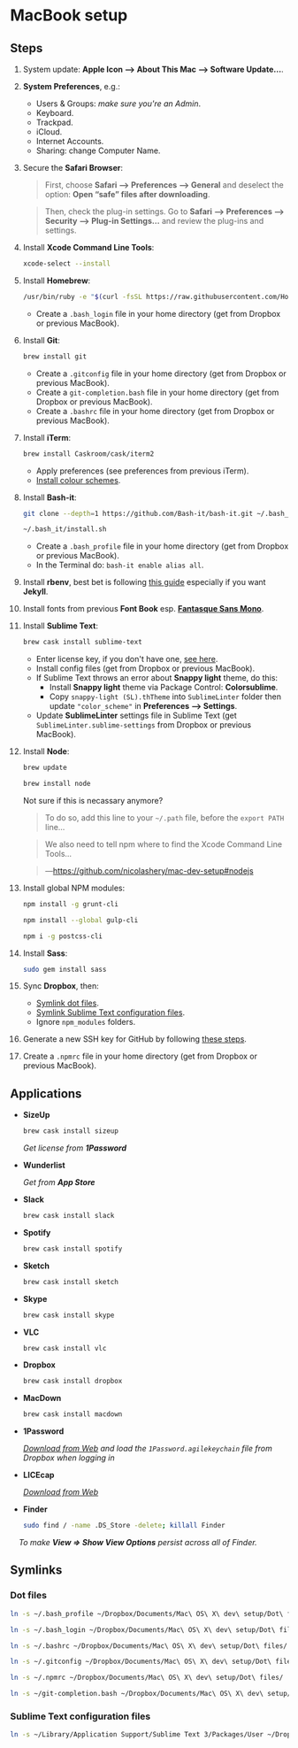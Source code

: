 # MacBook setup
## Steps
1. System update: **Apple Icon ⟶ About This Mac ⟶ Software Update…**.
2. **System Preferences**, e.g.:
	- Users & Groups: _make sure you're an Admin_.
	- Keyboard.
	- Trackpad.
	- iCloud.
	- Internet Accounts.
	- Sharing: change Computer Name.
3. Secure the **Safari Browser**:
	> First, choose **Safari ⟶ Preferences ⟶ General** and deselect the option: **Open “safe” files after downloading**.
	
	> Then, check the plug-in settings. Go to **Safari ⟶ Preferences ⟶ Security ⟶ Plug-in Settings…** and review the plug-ins and settings.
4. Install **Xcode Command Line Tools**: 

    ```bash
	xcode-select --install
  	```
5. Install **Homebrew**: 

	```bash
    /usr/bin/ruby -e "$(curl -fsSL https://raw.githubusercontent.com/Homebrew/install/master/install)"
    ```
	
    - Create a `.bash_login` file in your home directory (get from Dropbox or previous MacBook).
6. Install **Git**:

	```bash
    brew install git
    ```
    
    - Create a `.gitconfig` file in your home directory (get from Dropbox or previous MacBook).
    - Create a `git-completion.bash` file in your home directory (get from Dropbox or previous MacBook).
    - Create a `.bashrc` file in your home directory (get from Dropbox or previous MacBook).
7. Install **iTerm**:

	```bash
    brew install Caskroom/cask/iterm2
    ```
    
    - Apply preferences (see preferences from previous iTerm).
    - [Install colour schemes](http://iterm2colorschemes.com/).
8. Install **Bash-it**:

	```bash
    git clone --depth=1 https://github.com/Bash-it/bash-it.git ~/.bash_it
    ```
  
    ```bash
    ~/.bash_it/install.sh
    ```
	- Create a `.bash_profile` file in your home directory (get from Dropbox or previous MacBook).
	- In the Terminal do: `bash-it enable alias all`.
9. Install **rbenv**, best bet is following [this guide](https://gist.github.com/r-brown/a0b50d56cfb3596e0d17) especially if you want **Jekyll**.
10. Install fonts from previous **Font Book** esp. [**Fantasque Sans Mono**](https://github.com/belluzj/fantasque-sans).
11. Install **Sublime Text**:

	```bash
    brew cask install sublime-text
    ```
    - Enter license key, if you don't have one, [see here](http://appnee.com/sublime-text-3-universal-license-keys-collection-for-win-mac-linux/).
    - Install config files (get from Dropbox or previous MacBook).
    - If Sublime Text throws an error about **Snappy light** theme, do this:
        - Install **Snappy light** theme via Package Control: **Colorsublime**.
        - Copy `snappy-light (SL).thTheme` into `SublimeLinter` folder then update `"color_scheme"` in **Preferences ⟶ Settings**.
    - Update **SublimeLinter** settings file in Sublime Text (get `SublimeLinter.sublime-settings` from Dropbox or previous MacBook).
12. Install **Node**:

	```bash
    brew update
    ```
  
    ```bash
    brew install node
    ```
  
    Not sure if this is necassary anymore?
		
    > To do so, add this line to your `~/.path` file, before the `export PATH` line…
    
    > We also need to tell npm where to find the Xcode Command Line Tools…
    
    > —https://github.com/nicolashery/mac-dev-setup#nodejs
13. Install global NPM modules:

    ```bash
    npm install -g grunt-cli
    ```
  
    ```bash
    npm install --global gulp-cli
    ```
    
    ```bash
    npm i -g postcss-cli
    ```
14. Install **Sass**:

	```bash
    sudo gem install sass
    ```
15. Sync **Dropbox**, then:
	- [Symlink dot files](#dot-files).
	- [Symlink Sublime Text configuration files](#sublime-text-configuration-files).
	- Ignore `npm_modules` folders.
16. Generate a new SSH key for GitHub by following [these steps](https://help.github.com/articles/generating-a-new-ssh-key-and-adding-it-to-the-ssh-agent/#generating-a-new-ssh-key).
17. Create a `.npmrc` file in your home directory (get from Dropbox or previous MacBook).

## Applications
- **SizeUp**

    ```bash
    brew cask install sizeup
    ```

    _Get license from **1Password**_
- **Wunderlist**

    _Get from **App Store**_
- **Slack**

    ```bash
    brew cask install slack
    ```
- **Spotify**

    ```bash
    brew cask install spotify
    ```
- **Sketch**

    ```bash
    brew cask install sketch
    ```
- **Skype**

    ```bash
    brew cask install skype
    ```
- **VLC**

    ```bash
    brew cask install vlc
    ```
- **Dropbox**

    ```bash
    brew cask install dropbox
    ```
- **MacDown**

    ```bash
    brew cask install macdown
    ```
- **1Password**

    _[Download from Web](https://agilebits.com/downloads) and load the `1Password.agilekeychain` file from Dropbox when logging in_
- **LICEcap**

    _[Download from Web](http://www.cockos.com/licecap/)_
    
- **Finder**

    ```bash
    sudo find / -name .DS_Store -delete; killall Finder
    ```
    
    _To make **View ⇒ Show View Options** persist across all of Finder._

## Symlinks
### Dot files

```bash
ln -s ~/.bash_profile ~/Dropbox/Documents/Mac\ OS\ X\ dev\ setup/Dot\ files/
```

```bash
ln -s ~/.bash_login ~/Dropbox/Documents/Mac\ OS\ X\ dev\ setup/Dot\ files/
```

```bash
ln -s ~/.bashrc ~/Dropbox/Documents/Mac\ OS\ X\ dev\ setup/Dot\ files/
```

```bash
ln -s ~/.gitconfig ~/Dropbox/Documents/Mac\ OS\ X\ dev\ setup/Dot\ files/
```

```bash
ln -s ~/.npmrc ~/Dropbox/Documents/Mac\ OS\ X\ dev\ setup/Dot\ files/
```

```bash
ln -s ~/git-completion.bash ~/Dropbox/Documents/Mac\ OS\ X\ dev\ setup/Dot\ files/
```
### Sublime Text configuration files

```bash
ln -s ~/Library/Application Support/Sublime Text 3/Packages/User ~/Dropbox/Documents/Mac\ OS\ X\ dev\ setup/Sublime Text/User
```
